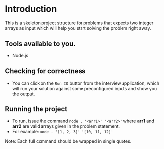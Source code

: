 # Introduction

This is a skeleton project structure for problems that expects two integer arrays as input which will help you start solving the problem right away.

## Tools available to you.
- Node.js

## Checking for correctness 

- You can click on the `Run IO` button from the interview application, which will run your solution against some preconfigured inputs and show you the output.

## Running the project

- To run, issue the command `node . '<arr1>' '<arr2>'` where  **arr1** and **arr2** are valid arrays given in the problem statement.
- For example: `node . '[1, 2, 3]' '[10, 11, 12]'`

Note: Each full command should be wrapped in single quotes.